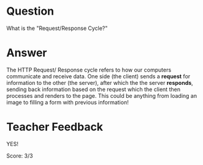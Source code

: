 # Question

What is the "Request/Response Cycle?"

# Answer
The HTTP Request/ Response cycle refers to how our computers communicate and receive data. One side (the client) sends a **request** for information to the other (the server), after which the the server **responds**, sending back information based on the request which the client then processes and renders to the page. This could be anything from loading an image to filling a form with previous information!

# Teacher Feedback

YES!

Score: 3/3